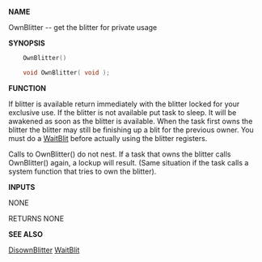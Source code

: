 
**NAME**

OwnBlitter -- get the blitter for private usage

**SYNOPSIS**

```c
    OwnBlitter()

    void OwnBlitter( void );

```
**FUNCTION**

If blitter is available return immediately with the blitter
locked for your exclusive use. If the blitter is not available
put task to sleep. It will be awakened as soon as the blitter
is available. When the task first owns the blitter the blitter
may still be finishing up a blit for the previous owner. You
must do a [WaitBlit](WaitBlit.md) before actually using the blitter registers.

Calls to OwnBlitter() do not nest. If a task that owns the
blitter calls OwnBlitter() again, a lockup will result.
(Same situation if the task calls a system function
that tries to own the blitter).

**INPUTS**

NONE

RETURNS
NONE

**SEE ALSO**

[DisownBlitter](DisownBlitter.md) [WaitBlit](WaitBlit.md)
